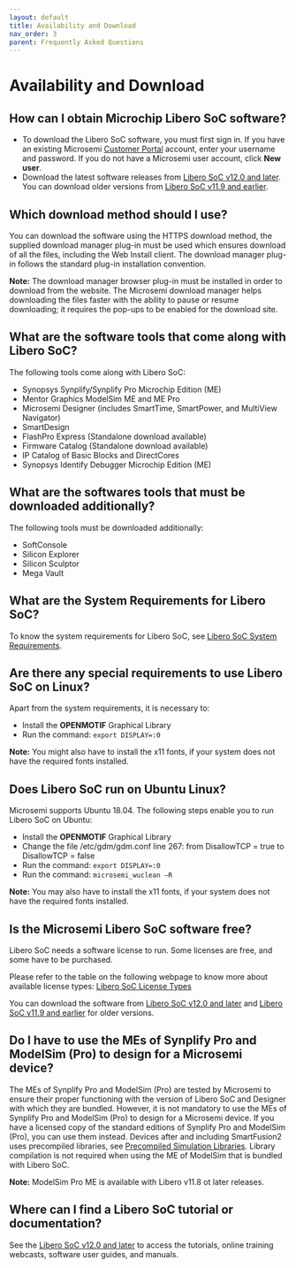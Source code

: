 ```yaml
---
layout: default
title: Availability and Download
nav_order: 3
parent: Frequently Asked Questions
---
```



# Availability and Download

## How can I obtain Microchip Libero SoC software?

-   To download the Libero SoC software, you must first sign in. If you have an existing Microsemi [Customer Portal](http://soc.microsemi.com/Portal/DPortal.aspx) account, enter your username and password. If you do not have a Microsemi user account, click **New user**.
-   Download the latest software releases from [Libero SoC v12.0 and later](https://www.microsemi.com/product-directory/design-resources/1750-libero-soc#downloads). You can download older versions from [Libero SoC v11.9 and earlier](https://www.microsemi.com/product-directory/libero-soc/5507-libero-soc-v11-9-archive#downloads).

## Which download method should I use?

You can download the software using the HTTPS download method, the supplied download manager plug-in must be used which ensures download of all the files, including the Web Install client. The download manager plug-in follows the standard plug-in installation convention.

**Note:** The download manager browser plug-in must be installed in order to download from the website. The Microsemi download manager helps downloading the files faster with the ability to pause or resume downloading; it requires the pop-ups to be enabled for the download site.

## What are the software tools that come along with Libero SoC?

The following tools come along with Libero SoC:

-   Synopsys Synplify/Synplify Pro Microchip Edition \(ME\)
-   Mentor Graphics ModelSim ME and ME Pro
-   Microsemi Designer \(includes SmartTime, SmartPower, and MultiView Navigator\)
-   SmartDesign
-   FlashPro Express \(Standalone download available\)
-   Firmware Catalog \(Standalone download available\)
-   IP Catalog of Basic Blocks and DirectCores
-   Synopsys Identify Debugger Microchip Edition \(ME\)

## What are the softwares tools that must be downloaded additionally?

The following tools must be downloaded additionally:

-   SoftConsole
-   Silicon Explorer
-   Silicon Sculptor
-   Mega Vault

## What are the System Requirements for Libero SoC?

To know the system requirements for Libero SoC, see [Libero SoC System Requirements](https://www.microsemi.com/product-directory/design-resources/1750-libero-soc#device-support).

## Are there any special requirements to use Libero SoC on Linux?

Apart from the system requirements, it is necessary to:

-   Install the **OPENMOTIF** Graphical Library
-   Run the command: `export DISPLAY=:0`

**Note:** You might also have to install the x11 fonts, if your system does not have the required fonts installed.

## Does Libero SoC run on Ubuntu Linux?

Microsemi supports Ubuntu 18.04. The following steps enable you to run Libero SoC on Ubuntu:

-   Install the **OPENMOTIF** Graphical Library
-   Change the file /etc/gdm/gdm.conf line 267: from DisallowTCP = true to DisallowTCP = false
-   Run the command: `export DISPLAY=:0`
-   Run the command: `microsemi_wuclean –R`

**Note:** You may also have to install the x11 fonts, if your system does not have the required fonts installed.

## Is the Microsemi Libero SoC software free?

Libero SoC needs a software license to run. Some licenses are free, and some have to be purchased.

Please refer to the table on the following webpage to know more about available license types: [Libero SoC License Types](https://www.microsemi.com/product-directory/design-resources/1711-licensing)

You can download the software from [Libero SoC v12.0 and later](https://www.microsemi.com/product-directory/design-resources/1750-libero-soc#downloads) and [Libero SoC v11.9 and earlier](https://www.microsemi.com/product-directory/libero-soc/5507-libero-soc-v11-9-archive#downloads) for older versions.

## Do I have to use the MEs of Synplify Pro and ModelSim \(Pro\) to design for a Microsemi device?

The MEs of Synplify Pro and ModelSim \(Pro\) are tested by Microsemi to ensure their proper functioning with the version of Libero SoC and Designer with which they are bundled. However, it is not mandatory to use the MEs of Synplify Pro and ModelSim \(Pro\) to design for a Microsemi device. If you have a licensed copy of the standard editions of Synplify Pro and ModelSim \(Pro\), you can use them instead. Devices after and including SmartFusion2 uses precompiled libraries, see [Precompiled Simulation Libraries](https://www.microsemi.com/product-directory/fpga-design-tools/5535-compiled-simulation-libraries). Library compilation is not required when using the ME of ModelSim that is bundled with Libero SoC.

**Note:** ModelSim Pro ME is available with Libero v11.8 ot later releases.

## Where can I find a Libero SoC tutorial or documentation?

See the [Libero SoC v12.0 and later](https://www.microsemi.com/product-directory/design-resources/1750-libero-soc#downloads) to access the tutorials, online training webcasts, software user guides, and manuals.

